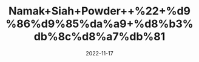 ---
title: 'Namak+Siah+Powder++%22+%d9%86%d9%85%da%a9+%d8%b3%db%8c%d8%a7%db%81'
date: '2022-11-17' 
metatag: '' 
inventory: '0' 
draft: false 
# meta description 
shortDescripton: 'Black+Salt+%22+Black+salt+has+antioxidant+properties+and+has+surprisingly+low+sodium+levels.+It+also+contains+important+minerals+like+iron%2c+calcium%2c+and+magnesium%2c+which+are+essential+to+healthy+bodies.'
description: 'Powder+%d9%be%d8%a7%d9%88%da%88%d8%b1'
longdescription: ''
tags: ''
brand: ''
subCategory: ''
unit: '1 kg-Pk'
sellCount: '0'
featured: True
# product Price
price: '100.0'
# Product Short Description
shortDescription: 'Black+Salt+%22+Black+salt+has+antioxidant+properties+and+has+surprisingly+low+sodium+levels.+It+also+contains+important+minerals+like+iron%2c+calcium%2c+and+magnesium%2c+which+are+essential+to+healthy+bodies.'
productID: '237C03D9-5524-ED11-9968-005056B3A416'
type: 'products'
category: 'Powder+%d9%be%d8%a7%d9%88%da%88%d8%b1' 
thumnailproduct: 'https://eraconnect.blob.core.windows.net/product-images/aminsaddiquidawakhana/237C03D9-5524-ED11-9968-005056B3A416.webp' 
images:
  - image: 'https://eraconnect.blob.core.windows.net/product-images/aminsaddiquidawakhana/237C03D9-5524-ED11-9968-005056B3A416.webp'  
Variants:
---